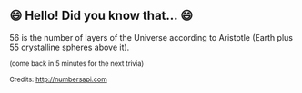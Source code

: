 ## :smile: Hello! Did you know that... :smile:
56 is the number of layers of the Universe according to Aristotle (Earth plus 55 crystalline spheres above it).

<sup>(come back in 5 minutes for the next trivia)</sup>


<sup>Credits: http://numbersapi.com</sup>

